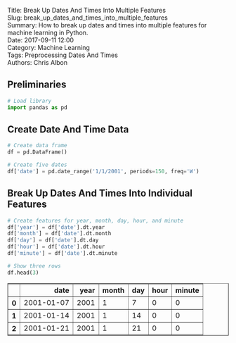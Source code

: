 Title: Break Up Dates And Times Into Multiple Features  
Slug: break_up_dates_and_times_into_multiple_features  
Summary: How to break up dates and times into multiple features for machine learning in Python.     
Date: 2017-09-11 12:00  
Category: Machine Learning  
Tags: Preprocessing Dates And Times    
Authors: Chris Albon

## Preliminaries


```python
# Load library
import pandas as pd
```

## Create Date And Time Data


```python
# Create data frame
df = pd.DataFrame()

# Create five dates
df['date'] = pd.date_range('1/1/2001', periods=150, freq='W')
```

## Break Up Dates And Times Into Individual Features


```python
# Create features for year, month, day, hour, and minute
df['year'] = df['date'].dt.year
df['month'] = df['date'].dt.month
df['day'] = df['date'].dt.day
df['hour'] = df['date'].dt.hour
df['minute'] = df['date'].dt.minute

# Show three rows
df.head(3)
```




<div>
<style>
    .dataframe thead tr:only-child th {
        text-align: right;
    }

    .dataframe thead th {
        text-align: left;
    }

    .dataframe tbody tr th {
        vertical-align: top;
    }
</style>
<table border="1" class="dataframe">
  <thead>
    <tr style="text-align: right;">
      <th></th>
      <th>date</th>
      <th>year</th>
      <th>month</th>
      <th>day</th>
      <th>hour</th>
      <th>minute</th>
    </tr>
  </thead>
  <tbody>
    <tr>
      <th>0</th>
      <td>2001-01-07</td>
      <td>2001</td>
      <td>1</td>
      <td>7</td>
      <td>0</td>
      <td>0</td>
    </tr>
    <tr>
      <th>1</th>
      <td>2001-01-14</td>
      <td>2001</td>
      <td>1</td>
      <td>14</td>
      <td>0</td>
      <td>0</td>
    </tr>
    <tr>
      <th>2</th>
      <td>2001-01-21</td>
      <td>2001</td>
      <td>1</td>
      <td>21</td>
      <td>0</td>
      <td>0</td>
    </tr>
  </tbody>
</table>
</div>


